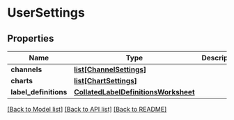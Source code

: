 # UserSettings


## Properties
Name | Type | Description | Notes
------------ | ------------- | ------------- | -------------
**channels** | [**list[ChannelSettings]**](ChannelSettings.md) |  | [optional] 
**charts** | [**list[ChartSettings]**](ChartSettings.md) |  | [optional] 
**label_definitions** | [**CollatedLabelDefinitionsWorksheet**](CollatedLabelDefinitionsWorksheet.md) |  | [optional] 

[[Back to Model list]](../README.md#documentation-for-models) [[Back to API list]](../README.md#documentation-for-api-endpoints) [[Back to README]](../README.md)


